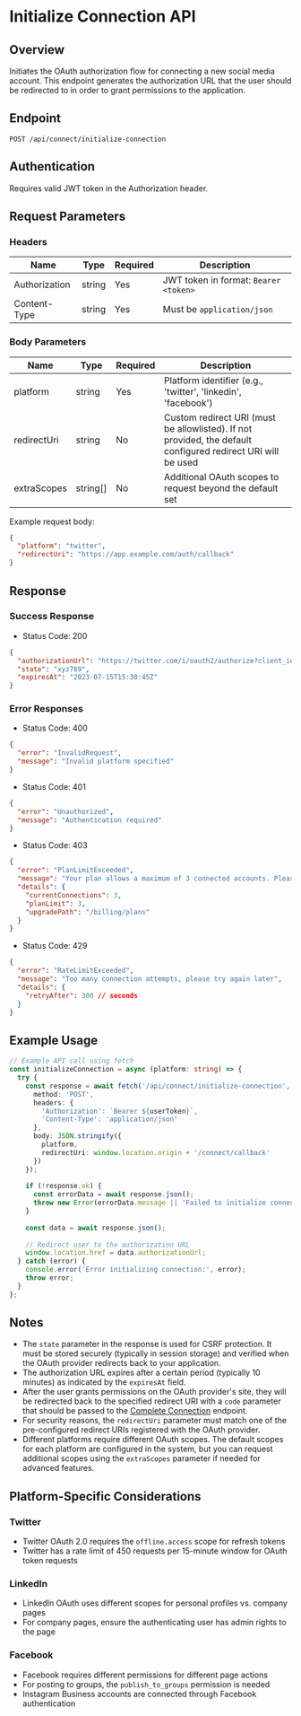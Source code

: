 # Initialize Connection API

## Overview
Initiates the OAuth authorization flow for connecting a new social media account. This endpoint generates the authorization URL that the user should be redirected to in order to grant permissions to the application.

## Endpoint
`POST /api/connect/initialize-connection`

## Authentication
Requires valid JWT token in the Authorization header.

## Request Parameters
### Headers
| Name | Type | Required | Description |
|---|---|----|----|
| Authorization | string | Yes | JWT token in format: `Bearer <token>` |
| Content-Type | string | Yes | Must be `application/json` |

### Body Parameters
| Name | Type | Required | Description |
|---|---|----|----|
| platform | string | Yes | Platform identifier (e.g., 'twitter', 'linkedin', 'facebook') |
| redirectUri | string | No | Custom redirect URI (must be allowlisted). If not provided, the default configured redirect URI will be used |
| extraScopes | string[] | No | Additional OAuth scopes to request beyond the default set |

Example request body:
```json
{
  "platform": "twitter",
  "redirectUri": "https://app.example.com/auth/callback"
}
```

## Response
### Success Response
- Status Code: 200
```json
{
  "authorizationUrl": "https://twitter.com/i/oauth2/authorize?client_id=ABC123&response_type=code&scope=tweet.read%20tweet.write&redirect_uri=https%3A%2F%2Fapp.example.com%2Fauth%2Fcallback&state=xyz789",
  "state": "xyz789",
  "expiresAt": "2023-07-15T15:30:45Z"
}
```

### Error Responses
- Status Code: 400
```json
{
  "error": "InvalidRequest",
  "message": "Invalid platform specified"
}
```

- Status Code: 401
```json
{
  "error": "Unauthorized",
  "message": "Authentication required"
}
```

- Status Code: 403
```json
{
  "error": "PlanLimitExceeded",
  "message": "Your plan allows a maximum of 3 connected accounts. Please upgrade to add more accounts.",
  "details": {
    "currentConnections": 3,
    "planLimit": 3,
    "upgradePath": "/billing/plans"
  }
}
```

- Status Code: 429
```json
{
  "error": "RateLimitExceeded",
  "message": "Too many connection attempts, please try again later",
  "details": {
    "retryAfter": 300 // seconds
  }
}
```

## Example Usage
```typescript
// Example API call using fetch
const initializeConnection = async (platform: string) => {
  try {
    const response = await fetch('/api/connect/initialize-connection', {
      method: 'POST',
      headers: {
        'Authorization': `Bearer ${userToken}`,
        'Content-Type': 'application/json'
      },
      body: JSON.stringify({
        platform,
        redirectUri: window.location.origin + '/connect/callback'
      })
    });
    
    if (!response.ok) {
      const errorData = await response.json();
      throw new Error(errorData.message || 'Failed to initialize connection');
    }
    
    const data = await response.json();
    
    // Redirect user to the authorization URL
    window.location.href = data.authorizationUrl;
  } catch (error) {
    console.error('Error initializing connection:', error);
    throw error;
  }
};
```

## Notes
- The `state` parameter in the response is used for CSRF protection. It must be stored securely (typically in session storage) and verified when the OAuth provider redirects back to your application.
- The authorization URL expires after a certain period (typically 10 minutes) as indicated by the `expiresAt` field.
- After the user grants permissions on the OAuth provider's site, they will be redirected back to the specified redirect URI with a `code` parameter that should be passed to the [Complete Connection](/api/connect/complete-connection.md) endpoint.
- For security reasons, the `redirectUri` parameter must match one of the pre-configured redirect URIs registered with the OAuth provider.
- Different platforms require different OAuth scopes. The default scopes for each platform are configured in the system, but you can request additional scopes using the `extraScopes` parameter if needed for advanced features.

## Platform-Specific Considerations

### Twitter
- Twitter OAuth 2.0 requires the `offline.access` scope for refresh tokens
- Twitter has a rate limit of 450 requests per 15-minute window for OAuth token requests

### LinkedIn
- LinkedIn OAuth uses different scopes for personal profiles vs. company pages
- For company pages, ensure the authenticating user has admin rights to the page

### Facebook
- Facebook requires different permissions for different page actions
- For posting to groups, the `publish_to_groups` permission is needed
- Instagram Business accounts are connected through Facebook authentication 